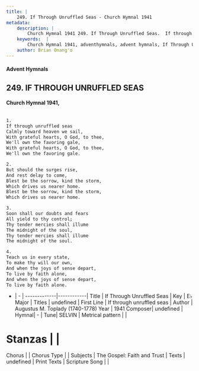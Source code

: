 ```yaml
---
title: |
    249. If Through Unruffled Seas - Church Hymnal 1941
metadata:
    description: |
        Church Hymnal 1941 249. If Through Unruffled Seas.  If through unruffled seas  Calmly toward heaven we sail,  With grateful hearts, O God, to thee,  We'll own the favoring gale,  With grateful hearts, O God, to thee,  We'll own the favoring gale.  
    keywords:  |
        Church Hymnal 1941, adventhymnals, advent hymnals, If Through Unruffled Seas, If through unruffled seas. 
    author: Brian Onang'o
---
```


#### Advent Hymnals
## 249. IF THROUGH UNRUFFLED SEAS
####  Church Hymnal 1941,

```txt

1.
If through unruffled seas 
Calmly toward heaven we sail, 
With grateful hearts, O God, to thee, 
We'll own the favoring gale, 
With grateful hearts, O God, to thee, 
We'll own the favoring gale. 

2.
But should the surges rise, 
And rest delay to come, 
Blest be the sorrow, kind the storm, 
Which drives us nearer home. 
Blest be the sorrow, kind the storm, 
Which drives us nearer home. 

3.
Soon shall our doubts and fears 
All yield to thy control; 
Thy tender mercies shall illume 
The midnight of the soul, 
Thy tender mercies shall illume 
The midnight of the soul. 

4.
Teach us in every state, 
To make thy will our own, 
And when the joys of sense depart, 
To live by faith alone, 
And when the joys of sense depart, 
To live by faith alone.


```

- |   -  |
-------------|------------|
Title | If Through Unruffled Seas |
Key | E♭ Major |
Titles | undefined |
First Line | If through unruffled seas |
Author | Augustus M. Toplady (1740-1778)
Year | 1941
Composer| undefined |
Hymnal|  - |
Tune| SELVIN |
Metrical pattern | |
# Stanzas |  |
Chorus |  |
Chorus Type |  |
Subjects | The Gospel: Faith and Trust |
Texts | undefined |
Print Texts | 
Scripture Song |  |
    
